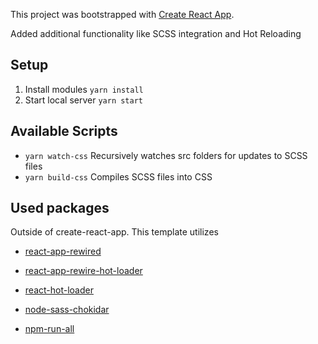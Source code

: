 This project was bootstrapped with [Create React App](https://github.com/facebookincubator/create-react-app).

Added additional functionality like SCSS integration and Hot Reloading<br>

## Setup

1. Install modules `yarn install`
2. Start local server `yarn start`


## Available Scripts

* `yarn watch-css` Recursively watches src folders for updates to SCSS files
* `yarn build-css` Compiles SCSS files into CSS

## Used packages

Outside of create-react-app. This template utilizes 

* [react-app-rewired](https://github.com/timarney/react-app-rewired)


* [react-app-rewire-hot-loader](https://github.com/cdharris/react-app-rewire-hot-loader)


* [react-hot-loader](https://github.com/gaearon/react-hot-loader)


* [node-sass-chokidar](https://github.com/michaelwayman/node-sass-chokidar)


* [npm-run-all](https://github.com/mysticatea/npm-run-all)